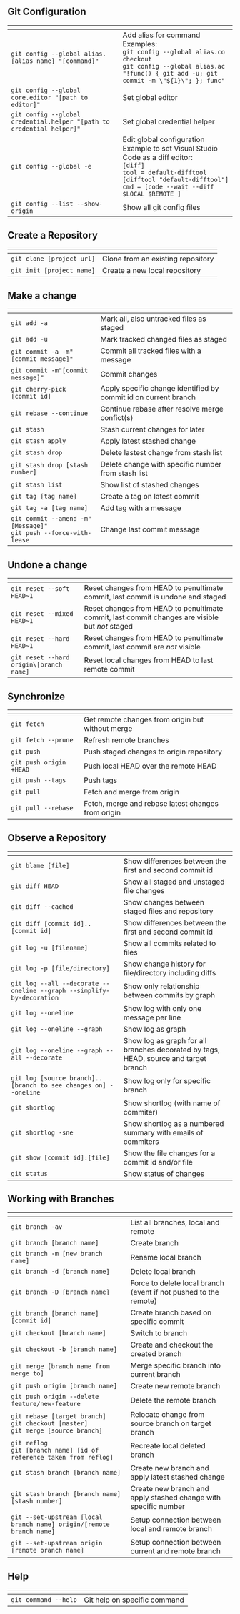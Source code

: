 ## Git Configuration
|<span>||
|:---|:---|
|```git config --global alias.[alias name] "[command]"```|Add alias for command <br>Examples: <br> ```git config --global alias.co checkout``` <br>  ```git config --global alias.ac "!func() { git add -u; git commit -m \"${1}\"; }; func" ```|
|```git config --global core.editor "[path to editor]"```|Set global editor|
|```git config --global credential.helper "[path to credential helper]"```|Set global credential helper|
|```git config --global -e```|Edit global configuration <br> Example to set Visual Studio Code as a diff editor: <br> ```[diff]``` <br> ```tool = default-difftool``` <br> ```[difftool "default-difftool"]``` <br> ```cmd = [code --wait --diff $LOCAL $REMOTE ]```|
|```git config --list --show-origin```|Show all git config files|

## Create a Repository
|<span>||
|:---|:---|
|```git clone [project url]```|Clone from an existing repository|
|```git init [project name]```|Create a new local repository|

## Make a change
|<span>||
|:---|:---|
|```git add -a```|Mark all, also untracked files as staged|
|```git add -u```|Mark tracked changed files as staged|
|```git commit -a -m"[commit message]"```|Commit all tracked files with a message|
|```git commit -m"[commit message]"```|Commit changes|
|```git cherry-pick [commit id]```|Apply specific change identified by commit id on current branch|
|```git rebase --continue```|Continue rebase after resolve merge confict(s)|
|```git stash```|Stash current changes for later|
|```git stash apply```|Apply latest stashed change|
|```git stash drop```|Delete lastest change from stash list|
|```git stash drop [stash number]```|Delete change with specific number from stash list|
|```git stash list```|Show list of stashed changes|
|```git tag [tag name]```|Create a tag on latest commit|
|```git tag -a [tag name]```|Add tag with a message|
|```git commit --amend -m"[Message]"``` <br> ```git push --force-with-lease```|Change last commit message|

## Undone a change
|<span>||
|:---|:---|
|```git reset --soft HEAD~1```|Reset changes from HEAD to penultimate commit, last commit is undone and staged|
|```git reset --mixed HEAD~1```|Reset changes from HEAD to penultimate commit, last commit changes are visible but _not_ staged|
|```git reset --hard HEAD~1```|Reset changes from HEAD to penultimate commit, last commit are _not_ visible|
|```git reset --hard origin\[branch name]```|Reset local changes from HEAD to last remote commit|

## Synchronize
|<span>||
|:---|:---|
|```git fetch```|Get remote changes from origin but without merge|
|```git fetch --prune```|Refresh remote branches|
|```git push```|Push staged changes to origin repository|
|```git push origin +HEAD```|Push local HEAD over the remote HEAD|
|```git push --tags```|Push tags|
|```git pull```|Fetch and merge from origin|
|```git pull --rebase```|Fetch, merge and rebase latest changes from origin|

## Observe a Repository
|<span>||
|:---|:---|
|```git blame [file]```|Show differences between the first and second commit id|
|```git diff HEAD```|Show all staged and unstaged file changes|
|```git diff --cached```|Show changes between staged files and repository|
|```git diff [commit id]..[commit id]```|Show differences between the first and second commit id|
|```git log -u [filename]```|Show all commits related to files|
|```git log -p [file/directory]```|Show change history for file/directory including diffs
|```git log --all --decorate --oneline --graph --simplify-by-decoration```|Show only relationship between commits by graph|
|```git log --oneline```|Show log with only one message per line|
|```git log --oneline --graph```|Show log as graph|
|```git log --oneline --graph --all --decorate```|Show log as graph for all branches decorated by tags, HEAD, source and target branch|
|```git log [source branch]..[branch to see changes on] --oneline```|Show log only for specific branch|
|```git shortlog```|Show shortlog (with name of commiter)|
|```git shortlog -sne```|Show shortlog as a numbered summary with emails of commiters|
|```git show [commit id]:[file]```|Show the file changes for a commit id and/or file
|```git status```|Show status of changes|

## Working with Branches
|<span>||
|:---|:---|
|```git branch -av```|List all branches, local and remote|
|```git branch [branch name]```|Create branch|
|```git branch -m [new branch name]```|Rename local branch|
|```git branch -d [branch name]```|Delete local branch|
|```git branch -D [branch name]```|Force to delete local branch (event if not pushed to the remote)|
|```git branch [branch name] [commit id]```|Create branch based on specific commit|
|```git checkout [branch name]```|Switch to branch|
|```git checkout -b [branch name]```|Create and checkout the created branch|
|```git merge [branch name from merge to]```|Merge specific branch into current branch|
|```git push origin [branch name]```|Create new remote branch|
|```git push origin --delete feature/new-feature```|Delete the remote branch|
|```git rebase [target branch]``` <br> ```git checkout [master]``` <br> ```git merge [source branch]```|Relocate change from source branch on target branch|
|```git reflog``` <br> ```git [branch name] [id of reference taken from reflog]```|Recreate local deleted branch|
|```git stash branch [branch name]```|Create new branch and apply latest stashed change|
|```git stash branch [branch name] [stash number]```|Create new branch and apply stashed change with specific number|
|```git --set-upstream [local branch name] origin/[remote branch name]```|Setup connection between local and remote branch|
|```git --set-upstream origin [remote branch name]```|Setup connection between current and remote branch|

## Help
|<span>||
|:---|:---|
|```git command --help```|Git help on specific command|